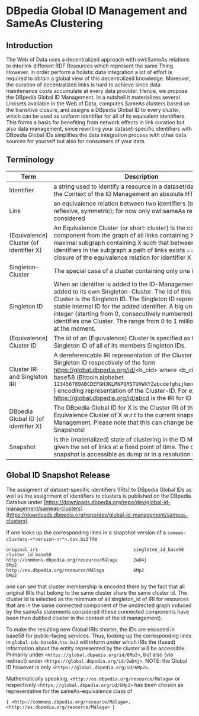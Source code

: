 # DBpedia Global ID Management and SameAs Clustering
## Introduction
The Web of Data uses a decentralized approach with owl:SameAs relations to interlink different RDF Resources  which represent the same Thing. However, in order perform a holistic data integration a lot of effort is required to obtain a global view of this decentralized knowledge. Moreover, the curation of decentralized links is hard to achieve since data maintenance costs accumulate at every data provider. 
Hence, we propose the DBpedia Global ID Management. In a nutshell it materializes several Linksets available in the Web of Data, computes SameAs clusters based on the transitive closure, and assigns a DBpedia Global ID to every cluster, which can be used as uniform identifier for all of its equivalent identifiers. This forms a basis for benefiting from network effects in link curation but also data management, since rewriting your dataset-specific identifiers with DBpedia Global IDs simplifies the data integration process with other data sources for yourself but also for consumers of your data.
## Terminology

| Term                                    	| Description                                                                                                                                                                                                                                                                                                                                                                               	|
|-----------------------------------------	|-------------------------------------------------------------------------------------------------------------------------------------------------------------------------------------------------------------------------------------------------------------------------------------------------------------------------------------------------------------------------------------------	|
| Identifier                              	| a string used to identify a resource in a dataset/database, in the Context of the ID Management an absolute HTTP(S) IRI                                                                                                                                                                                                                                                                   	|
| Link                                    	| an equivalence relation between two identifiers (transitive, reflexive, symmetric); for now only owl:sameAs relations are considered                                                                                                                                                                                                                                                      	|
| (Equivalence) Cluster (of identifier X) 	| An Equivalence Cluster (or short: cluster) Is the connected component from the graph of all links containing X == a maximal subgraph containing X such that between all identifiers in the subgraph a path of links exists == transitive closure of the equivalence relation for identifier X                                                                                             	|
| Singleton-Cluster                       	| The special case of a cluster containing only one identifier.                                                                                                                                                                                                                                                                                                                             	|
| Singleton ID                            	| When an identifier is added to the ID-Management it is first added to its own Singleton-Cluster. The id of this Singleton-Cluster is the Singleton ID. The Singleton ID represents a stable internal ID for the added identifier. A big unsigned integer (starting from 0, consecutively numbered) which identifies one Cluster. The range from 0 to 1 million is reserved at the moment. 	|
| (Equivalence) Cluster ID                	| The id of an (Equivalence) Cluster is specified as the lowest Singleton ID of all of its members Singleton IDs.                                                                                                                                                                                                                                                                           	|
| Cluster IRI and Singleton IRI           	| A dereferencable IRI representation of the Cluster ID and Singleton ID respectively of the form https://global.dbpedia.org/id/<b_cid> where <b_cid> is the base58 (Bitcoin alphabet `123456789ABCDEFGHJKLMNPQRSTUVWXYZabcdefghijkmnopqrstuvwxyz` ) encoding representation of the Cluster-ID. For example https://global.dbpedia.org/id/abcd is the IRI for ID 6555138                                                                                  	|
| DBpedia Global ID (of identifier X)     	| The DBpedia Global ID for X is the Cluster IRI of the Equivalence Cluster of X w.r.t to the current snapshot of the ID Management. Please note that this can change between two Snapshots!                                                                                                                                                                                                	|
| Snapshot                                	| Is the (materialized) state of clustering in the ID Management given the set of links at a fixed point of time. The current snapshot is accessible as dump or in a resolution service                                                                                                                                                                                                     	|

## Global ID Snapshot Release
The assigment of dataset-specific identifiers (IRIs) to  DBpedia Global IDs as well as the assignment of identifiers to clusters is published on the DBpedia Databus under [https://downloads.dbpedia.org/repo/dev/global-id-management/sameas-clusters](https://downloads.dbpedia.org/repo/dev/global-id-management/sameas-clusters).

If one looks up the corresponding lines in a snapshot version of a `sameas-clusters-<*version-nr*>.tsv.bz2` file

```
original_iri    								singleton_id_base58    	cluster_id_base58
http://commons.dbpedia.org/resource/Málaga    	2wD4j    				6Mp2
http://es.dbpedia.org/resource/Málaga    		6Mp2    				6Mp2
```

one can see that cluster membership is encoded there by the fact that all original IRIs that belong to the same cluster share the same cluster id. The cluster id is selected as the minimum of all singleton_id of IRI for resources that are in the same connected component of the undirected graph induced by the sameAs statements considered (these connected components have been then dubbed cluster in the context of the id management).

To make the resulting new Global IRIs shorter,  the IDs are encoded in base58 for public-facing services. Thus, looking up the corresponding lines in `global-ids-base58.tsv.bz2` will inform under which IRIs the (fused) information about the entity represented by the cluster will be accessible: Primarily under `<https://global.dbpedia.org/id/6Mp2>`, but also (via redirect) under `<https://global.dbpedia.org/id/2wD4j>`. NOTE: the Global ID however is only `<https://global.dbpedia.org/id/6Mp2>`.

Mathematically speaking, `<http://es.dbpedia.org/resource/Málaga>` or respectively `<https://global.dbpedia.org/id/6Mp2>` has been chosen as representative for the sameAs-equivalence class of
```
{ <http://commons.dbpedia.org/resource/Málaga>, <http://es.dbpedia.org/resource/Málaga> }
```
